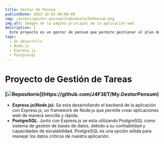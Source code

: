 ```yaml
---
title: Gestor de Pensum
publishDate: 2023-10-01 00:00:00
img: /assets/gestor-pensum/IndexGestorDePensum.png
img_alt: Imagen de la página principal de la aplicación web
description: |
  Este proyecto es un gestor de pensum que permite gestionar el plan de estudios de los estudiantes de la Universidad Distrital Francisco José de Caldas.
tags:
  - En desarrollo
  - Node.js
  - Express.js
  - Postgresql
---
```

# Proyecto de Gestión de Tareas
### [![Repositorio](https://img.shields.io/badge/Repositorio-rgb(118,%2017,%20166)?style=for-the-badge&logo=github&logoColor=white&labelColor=rgb(118,%2017,%20166))](https://github.com/J4F3ET/My.GestorPensum)

- **Express.js(Node.js)**: Se esta desarrollando el backend de la aplicación con Express.js, un framework de Node.js que permite crear aplicaciones web de manera sencilla y rápida.
- **PostgreSQL**: Junto con Express.js se esta utilizando PostgreSQL como sistema de gestión de bases de datos, debido a su confiabilidad y capacidades de escalabilidad. PostgreSQL es una opción sólida para manejar los datos críticos de nuestra aplicación.
